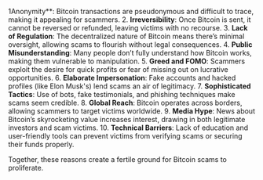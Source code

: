 1Anonymity**: Bitcoin transactions are pseudonymous and difficult to trace, making it appealing for scammers.
2. **Irreversibility**: Once Bitcoin is sent, it cannot be reversed or refunded, leaving victims with no recourse.
3. **Lack of Regulation**: The decentralized nature of Bitcoin means there’s minimal oversight, allowing scams to flourish without legal consequences.
4. **Public Misunderstanding**: Many people don’t fully understand how Bitcoin works, making them vulnerable to manipulation.
5. **Greed and FOMO**: Scammers exploit the desire for quick profits or fear of missing out on lucrative opportunities.
6. **Elaborate Impersonation**: Fake accounts and hacked profiles (like Elon Musk's) lend scams an air of legitimacy.
7. **Sophisticated Tactics**: Use of bots, fake testimonials, and phishing techniques make scams seem credible.
8. **Global Reach**: Bitcoin operates across borders, allowing scammers to target victims worldwide.
9. **Media Hype**: News about Bitcoin’s skyrocketing value increases interest, drawing in both legitimate investors and scam victims.
10. **Technical Barriers**: Lack of education and user-friendly tools can prevent victims from verifying scams or securing their funds properly. 

Together, these reasons create a fertile ground for Bitcoin scams to proliferate.


